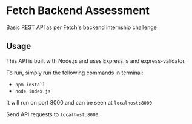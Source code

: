 # Fetch Backend Assessment

Basic REST API as per Fetch's backend internship challenge

## Usage

This API is built with Node.js and uses Express.js and express-validator.

To run, simply run the following commands in terminal:

- `npm install`
- `node index.js`

It will run on port 8000 and can be seen at `localhost:8000`

Send API requests to `localhost:8000`.
